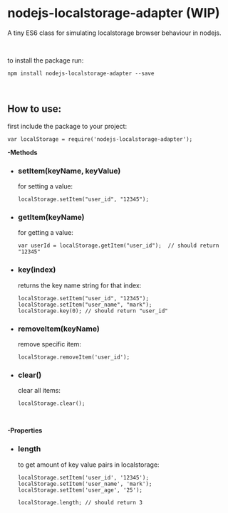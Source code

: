 # nodejs-localstorage-adapter (WIP)

A tiny ES6 class for simulating localstorage browser behaviour in nodejs.

<br />

to install the package run:

`npm install nodejs-localstorage-adapter --save`

<br />

<b><h2>How to use:</h2></b>

first include the package to your project:

`var localStorage = require('nodejs-localstorage-adapter');`

<b>-Methods</b>
<ul>
  <li>
    <h3>setItem(keyName, keyValue)</h3>
    for setting a value: 
    
    localStorage.setItem("user_id", "12345");
  </li>
  
  <li>
    <h3>getItem(keyName)</h3>
    for getting a value: 
    
    var userId = localStorage.getItem("user_id");  // should return "12345"
  </li>
  
  <li>
    <h3>key(index)</h3>
    returns the key name string for that index: 
     
    localStorage.setItem("user_id", "12345");
    localStorage.setItem("user_name", "mark");
    localStorage.key(0); // should return "user_id"
  </li>
  
  <li>
    <h3>removeItem(keyName)</h3>
    remove specific item:
    
    localStorage.removeItem('user_id');
  </li>
  
  <li>
    <h3>clear()</h3>
    clear all items:
    
    localStorage.clear();
  </li>
  
</ul>

<br />

<b>-Properties</b>
<ul>
  <li>
    <h3>length</h3>
    to get amount of key value pairs in localstorage:
    
    localStorage.setItem('user_id', '12345');
    localStorage.setItem('user_name', 'mark');
    localStorage.setItem('user_age', '25');
    
    localStorage.length; // should return 3
  </li>
</ul>

<br />
